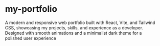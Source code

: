 # my-portfolio
A modern and responsive web portfolio built with React, Vite, and Tailwind CSS, showcasing my projects, skills, and experience as a developer. Designed with smooth animations and a minimalist dark theme for a polished user experience
